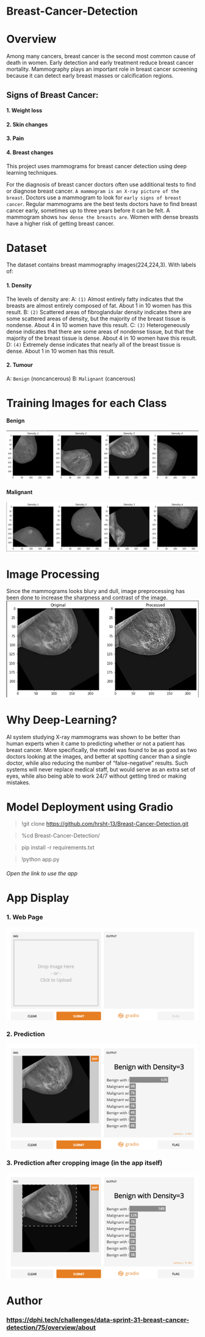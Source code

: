# Breast-Cancer-Detection
# Overview
Among many cancers, breast cancer is the second most common cause of death in women. Early detection and early treatment reduce breast cancer mortality. Mammography plays an important role in breast cancer screening because it can detect early breast masses or calcification regions.
## Signs of Breast Cancer:
#### 1. Weight loss
#### 2. Skin changes
#### 3. Pain
#### 4. Breast changes

This project uses mammograms for breast cancer detection using deep learning techniques.

For the diagnosis of breast cancer doctors often use additional tests to find or diagnose breast cancer. ``A mammogram is an X-ray picture of the breast``. Doctors use a mammogram to look for ``early signs of breast cancer``. Regular mammograms are the best tests doctors have to find breast cancer early, sometimes up to three years before it can be felt.
A mammogram shows ``how dense the breasts are``. Women with dense breasts have a higher risk of getting breast cancer.

# Dataset
The dataset contains breast mammography images(224,224,3). With labels of:
#### 1. Density
The levels of density are:
A: ``(1)`` Almost entirely fatty indicates that the breasts are almost entirely composed of fat. About 1 in 10 women has this result.
B: ``(2)`` Scattered areas of fibroglandular density indicates there are some scattered areas of density, but the majority of the breast tissue is nondense. About 4 in 10 women have this result.
C: ``(3)`` Heterogeneously dense indicates that there are some areas of nondense tissue, but that the majority of the breast tissue is dense. About 4 in 10 women have this result.
D: ``(4)`` Extremely dense indicates that nearly all of the breast tissue is dense. About 1 in 10 women has this result.
#### 2. Tumour
A: ``Benign`` (noncancerous)
B: ``Malignant`` (cancerous)

# Training Images for each Class
#### Benign
![alt text](https://github.com/hrsht-13/Breast-Cancer-Detection/blob/main/image/Begign.png)
#### Malignant
![alt text](https://github.com/hrsht-13/Breast-Cancer-Detection/blob/main/image/malignant.png)
# Image Processing
Since the mammograms looks blury and dull, image preprocessing has been done to increase the sharpness and contrast of the image.
![atl text](https://github.com/hrsht-13/Breast-Cancer-Detection/blob/main/image/processing.png)

# Why Deep-Learning?
AI system studying X-ray mammograms was shown to be better than human experts when it came to predicting whether or not a patient has breast cancer. More specifically, the model was found to be as good as two doctors looking at the images, and better at spotting cancer than a single doctor, while also reducing the number of “false-negative” results. Such systems will never replace medical staff, but would serve as an extra set of eyes, while also being able to work 24/7 without getting tired or making mistakes.

# Model Deployment using Gradio
>!git clone https://github.com/hrsht-13/Breast-Cancer-Detection.git

>%cd Breast-Cancer-Detection/

>pip install -r requirements.txt

>!python app.py

###### Open the link to use the app

# App Display
### 1. Web Page
![atl text](https://github.com/hrsht-13/Breast-Cancer-Detection/blob/main/image/webpage.png)
### 2. Prediction
![atl text](https://github.com/hrsht-13/Breast-Cancer-Detection/blob/main/image/prediction.png)
### 3. Prediction after cropping image (in the app itself)
![atl text](https://github.com/hrsht-13/Breast-Cancer-Detection/blob/main/image/after%20cropping.png)
# Author
### https://dphi.tech/challenges/data-sprint-31-breast-cancer-detection/75/overview/about
